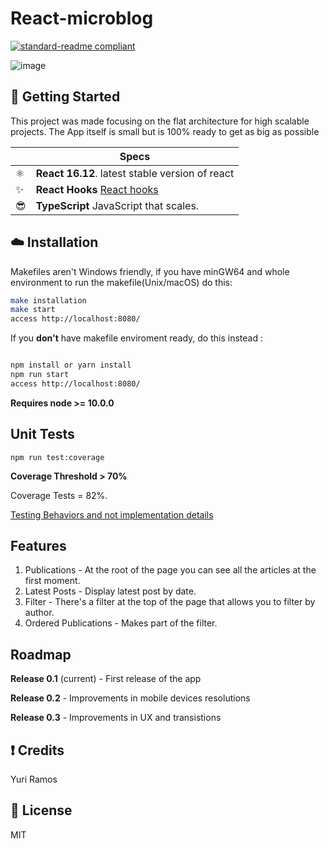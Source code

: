 # React-microblog

[![standard-readme compliant](https://img.shields.io/badge/readme%20style-standard-brightgreen.svg?style=flat-square)](https://github.com/RichardLitt/standard-readme)

![image](https://user-images.githubusercontent.com/7452143/124509296-1581bb80-dda8-11eb-89a1-62c35babe94a.png)

## :octopus: Getting Started

This project was made focusing on the flat architecture for high scalable projects. The App itself is small but is 100% ready to get as big as possible


|     | Specs                                                                                                                            |
| --- | -------------------------------------------------------------------------------------------------------------------------------- |
| ⚛️  | **React 16.12**. latest stable version of react                                                                                  |
| ✨  | **React Hooks** [React hooks](https://reactjs.org/docs/hooks-intro.html)                                                         |
| 😎  | **TypeScript** JavaScript that scales.                                                                                           |

## :cloud: Installation

Makefiles aren't Windows friendly, if you have minGW64 and whole environment to run the makefile(Unix/macOS) do this:

```sh
make installation
make start
access http://localhost:8080/
```

If you **don't** have makefile enviroment ready, do this instead :

```sh

npm install or yarn install
npm run start
access http://localhost:8080/
```

**Requires node >= 10.0.0**


## Unit Tests

`npm run test:coverage`

**Coverage Threshold > 70%**

Coverage Tests = 82%.

[Testing Behaviors and not implementation details](https://kentcdodds.com/blog/testing-implementation-details)

## Features

1. Publications - At the root of the page you can see all the articles at the first moment.
2. Latest Posts - Display latest post by date.
3. Filter - There's a filter at the top of the page that allows you to filter by author.
4. Ordered Publications - Makes part of the filter.

## Roadmap

**Release 0.1** (current) - First release of the app

**Release 0.2** - Improvements in mobile devices resolutions

**Release 0.3** - Improvements in UX and transistions

## :exclamation: Credits

Yuri Ramos

## :scroll: License

MIT
